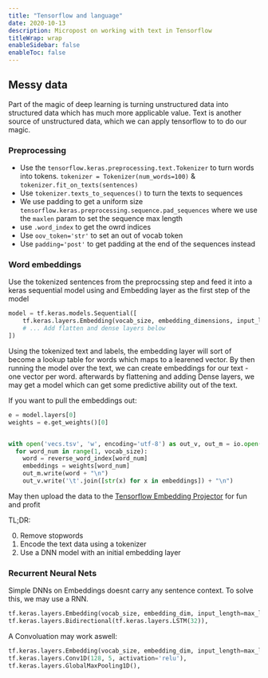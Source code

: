 ```yaml
---
title: "Tensorflow and language"
date: 2020-10-13
description: Micropost on working with text in Tensorflow
titleWrap: wrap
enableSidebar: false
enableToc: false
---
```


## Messy data

Part of the magic of deep learning is turning unstructured data into structured
data which has much more applicable value.  Text is another source of
unstructured data, which we can apply tensorflow to to do our magic.

### Preprocessing

- Use the `tensorflow.keras.preprocessing.text.Tokenizer` to turn words into
tokens. `tokenizer = Tokenizer(num_words=100)` & `tokenizer.fit_on_texts(sentences)`
- Use `tokenizer.texts_to_sequences()` to turn the texts to sequences
- We use padding to get a uniform size `tensorflow.keras.preprocessing.sequence.pad_sequences`
  where we use the `maxlen` param to set the sequence max length
- use `.word_index` to get the owrd indices
- Use `oov_token='str'` to set an out of vocab token
- Use `padding='post'` to get padding at the end of the sequences instead

### Word embeddings

Use the tokenized sentences from the preprocssing step and feed it into a keras
sequential model using and Embedding layer as the first step of the model

```python
model = tf.keras.models.Sequential([
    tf.keras.layers.Embedding(vocab_size, embedding_dimensions, input_length=maxlen),
    # ... Add flatten and dense layers below
])
```

Using the tokenized text and labels, the embedding layer will sort of become a lookup
table for words which maps to a learened vector.  By then running the model
over the text, we can create embeddings for our text - one vector per word.
afterwards by flattening and adding Dense layers, we may get a model which can
get some predictive ability out of the text.

If you want to pull the embeddings out:

```python
e = model.layers[0]
weights = e.get_weights()[0]


with open('vecs.tsv', 'w', encoding='utf-8') as out_v, out_m = io.open('meta.tsv', 'w', encoding='utf-8'):
  for word_num in range(1, vocab_size):
    word = reverse_word_index[word_num]
    embeddings = weights[word_num]
    out_m.write(word + "\n")
    out_v.write('\t'.join([str(x) for x in embeddings]) + "\n")
```

May then upload the data to the [Tensorflow Embedding Projector](https://projector.tensorflow.org/) for fun and profit


TL;DR:

0. Remove stopwords
1. Encode the text data using a tokenizer
2. Use a DNN model with an initial embedding layer

### Recurrent Neural Nets

Simple DNNs on Embeddings doesnt carry any sentence context. To solve this, we
may use a RNN.

```python
tf.keras.layers.Embedding(vocab_size, embedding_dim, input_length=max_length),
tf.keras.layers.Bidirectional(tf.keras.layers.LSTM(32)),
```

A Convoluation may work aswell:

```python
tf.keras.layers.Embedding(vocab_size, embedding_dim, input_length=max_length),
tf.keras.layers.Conv1D(128, 5, activation='relu'),
tf.keras.layers.GlobalMaxPooling1D(),
```
